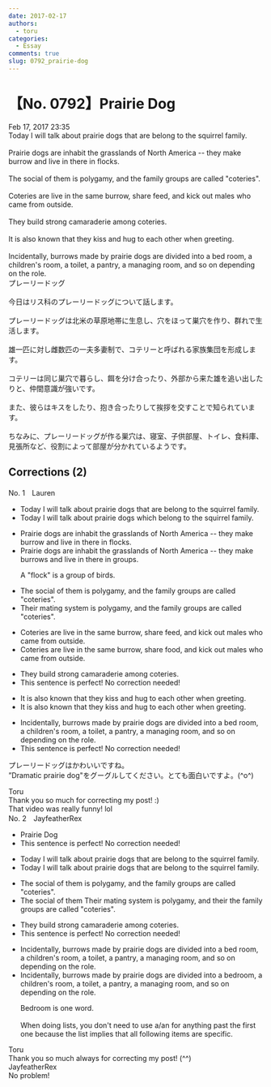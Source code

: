 ```yaml
---
date: 2017-02-17
authors:
  - toru
categories:
  - Essay
comments: true
slug: 0792_prairie-dog
---
```


# 【No. 0792】Prairie Dog
<div class="date">Feb 17, 2017 23:35</div>
<div id="post"><div id="body_show_ori">
Today I will talk about prairie dogs that are belong to the squirrel family.<br/><br/>Prairie dogs are inhabit the grasslands of North America -- they make burrow and live in there in flocks.<br/><br/>The social of them is polygamy, and the family groups are called "coteries".<br/><br/>Coteries are live in the same burrow, share feed, and kick out males who came from outside.<br/><br/>They build strong camaraderie among coteries.<br/><br/>It is also known that they kiss and hug to each other when greeting.<br/><br/>Incidentally, burrows made by prairie dogs are divided into a bed room, a children's room, a toilet, a pantry, a managing room, and so on depending on the role.
</div></div>

<!-- more -->

<div id="post_ja"><div id="body_show_mo">
プレーリードッグ<br/><br/>今日はリス科のプレーリードッグについて話します。<br/><br/>プレーリードッグは北米の草原地帯に生息し、穴をほって巣穴を作り、群れで生活します。<br/><br/>雄一匹に対し雌数匹の一夫多妻制で、コテリーと呼ばれる家族集団を形成します。<br/><br/>コテリーは同じ巣穴で暮らし、餌を分け合ったり、外部から来た雄を追い出したりと、仲間意識が強いです。<br/><br/>また、彼らはキスをしたり、抱き合ったりして挨拶を交すことで知られています。<br/><br/>ちなみに、プレーリードッグが作る巣穴は、寝室、子供部屋、トイレ、食料庫、見張所など、役割によって部屋が分かれているようです。
</div></div>

## Corrections (2)
<div id="block"><div class="first_name"> No. 1　<span class="just_name">Lauren</span></div><div id="block2">
<ul class="correction_field">
<li class="incorrect">Today I will talk about prairie dogs that are belong to the squirrel family.</li>
<li class="corrected correct">
Today I will talk about prairie dogs <span class="f_blue">which</span> belong to the squirrel family.
</li>
</ul>
<ul class="correction_field">
<li class="incorrect">Prairie dogs are inhabit the grasslands of North America -- they make burrow and live in there in flocks.</li>
<li class="corrected correct">
Prairie dogs <span class="f_red"><span class="sline">are</span></span> inhabit the grasslands of North America -- they make burrow<span class="f_blue">s</span> and live <span class="f_red"><span class="sline">in</span></span> there in <span class="f_blue">groups</span>.
<p class="correction_comment">A "flock" is a group of birds.</p>
</li>
</ul>
<ul class="correction_field">
<li class="incorrect">The social of them is polygamy, and the family groups are called "coteries".</li>
<li class="corrected correct">
<span class="f_blue">Their mating system</span> is polygamy, and the family groups are called "coteries".
</li>
</ul>
<ul class="correction_field">
<li class="incorrect">Coteries are live in the same burrow, share feed, and kick out males who came from outside.</li>
<li class="corrected correct">
Coteries <span class="sline"><span class="f_red">are</span></span> live in the same burrow, share <span class="f_blue">food</span>, and kick out males who came from outside.
</li>
</ul>
<ul class="correction_field">
<li class="incorrect">They build strong camaraderie among coteries.</li>
<li class="corrected perfect">This sentence is perfect! No correction needed!</li>
</ul>
<ul class="correction_field">
<li class="incorrect">It is also known that they kiss and hug to each other when greeting.</li>
<li class="corrected correct">
It is also known that they kiss and hug <span class="sline"><span class="f_red">to</span></span> each other when greeting.
</li>
</ul>
<ul class="correction_field">
<li class="incorrect">Incidentally, burrows made by prairie dogs are divided into a bed room, a children's room, a toilet, a pantry, a managing room, and so on depending on the role.</li>
<li class="corrected perfect">This sentence is perfect! No correction needed!</li>
</ul>
<p class="comment_small">
 プレーリードッグはかわいいですね。
 <br/>
 ”Dramatic prairie dog"をグーグルしてください。とても面白いですよ。(^o^)
</p>

</div><div class="name"><span class="just_name">Toru</span><br>
Thank you so much for correcting my post! :)<br/>That video was really funny! lol
</div>
</div>
<div id="block"><div class="first_name"> No. 2　<span class="just_name">JayfeatherRex</span></div><div id="block2">
<ul class="correction_field">
<li class="incorrect">Prairie Dog</li>
<li class="corrected perfect">This sentence is perfect! No correction needed!</li>
</ul>
<ul class="correction_field">
<li class="incorrect">Today I will talk about prairie dogs that are belong to the squirrel family.</li>
<li class="corrected correct">
Today I will talk about prairie dogs that <span class="sline">are </span>belong to the squirrel family.
</li>
</ul>
<ul class="correction_field">
<li class="incorrect">The social of them is polygamy, and the family groups are called "coteries".</li>
<li class="corrected correct">
<span class="sline">The social of them </span><span class="f_red">Their mating system </span>is polygamy, and <span class="f_red">their </span><span class="sline">the </span>family groups are called "coteries".
</li>
</ul>
<ul class="correction_field">
<li class="incorrect">They build strong camaraderie among coteries.</li>
<li class="corrected perfect">This sentence is perfect! No correction needed!</li>
</ul>
<ul class="correction_field">
<li class="incorrect">Incidentally, burrows made by prairie dogs are divided into a bed room, a children's room, a toilet, a pantry, a managing room, and so on depending on the role.</li>
<li class="corrected correct">
Incidentally, burrows made by prairie dogs are divided into a <span class="f_blue">bedroom</span>, <span class="sline">a </span>children's room, <span class="sline">a</span> toilet, <span class="sline">a </span>pantry, <span class="sline">a </span>managing room, and so on depending on the role.
<p class="correction_comment">Bedroom is one word.<br/><br/>When doing lists, you don't need to use a/an for anything past the first one because the list implies that all following items are specific.</p>
</li>
</ul>
</div><div class="name"><span class="just_name">Toru</span><br>
Thank you so much always for correcting my post! (^^)
</div>
<div class="name"><span class="just_name">JayfeatherRex</span><br>
No problem!
</div>
</div>
